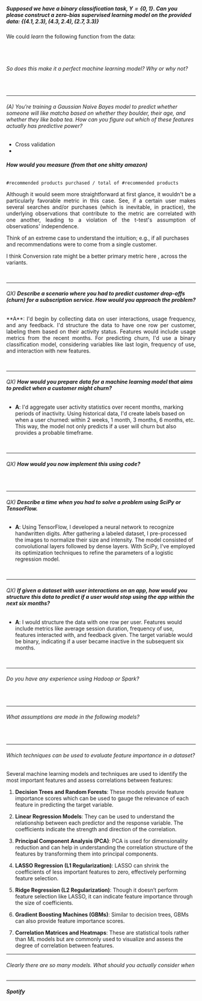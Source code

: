 ##### Supposed we have a binary classification task, $Y = \{0, 1\}$. Can you please construct a zero-bias supervised learning model on the provided data: $\left\{ (4.1, 2.3), (4.3, 2.4), (2.7, 3.3) \right\}$

We could *learn* the following function from the data: 
$$$$

<br>



<br>

###### So does this make it a perfect machine learning model? Why or why not? 



<br>

---





###### (A) You're training a Gaussian Naive Bayes model to predict whether someone will like matcha based on whether they boulder, their age, and whether they like boba tea. How can you figure out which of these features actually has predictive power? 

- Cross validation
- 


###### **How would you measure (from that one shitty amazon)**
`#recommended products purchased / total of #recommended products`

<p style="text-align:justify;">Although it would seem more straightforward at first glance, it wouldn't be a particularly favorable metric in this case. See, if a certain user makes several searches and/or purchases (which is inevitable, in practice), the underlying observations that contribute to the metric are correlated with one another, leading to a violation of the t-test's assumption of observations' independence.</p>

Think of an extreme case to understand the intuition; e.g., if all purchases and recommendations were to come from a single customer.

I think Conversion rate might be a better primary metric here , across the variants.

<br>

---

###### QX) **Describe a scenario where you had to predict customer drop-offs (churn) for a subscription service. How would you approach the problem?**

<p style="text-align:justify;">**A**: I'd begin by collecting data on user interactions, usage frequency, and any feedback. I'd structure the data to have one row per customer, labeling them based on their activity status. Features would include usage metrics from the recent months. For predicting churn, I'd use a binary classification model, considering variables like last login, frequency of use, and interaction with new features.</p>

<br>

---

###### QX) **How would you prepare data for a machine learning model that aims to predict when a customer might churn?**
   - **A**: I'd aggregate user activity statistics over recent months, marking periods of inactivity. Using historical data, I'd create labels based on when a user churned: within 2 weeks, 1 month, 3 months, 6 months, etc. This way, the model not only predicts if a user will churn but also provides a probable timeframe.

<br>

---

###### QX) **How would you now implement this using code?**

<br>

---

###### QX) **Describe a time when you had to solve a problem using SciPy or TensorFlow.**
   - **A**: Using TensorFlow, I developed a neural network to recognize handwritten digits. After gathering a labeled dataset, I pre-processed the images to normalize their size and intensity. The model consisted of convolutional layers followed by dense layers. With SciPy, I've employed its optimization techniques to refine the parameters of a logistic regression model.

<br>

---

###### QX) **If given a dataset with user interactions on an app, how would you structure this data to predict if a user would stop using the app within the next six months?**
   - **A**: I would structure the data with one row per user. Features would include metrics like average session duration, frequency of use, features interacted with, and feedback given. The target variable would be binary, indicating if a user became inactive in the subsequent six months.

<br>

---

###### Do you have any experience using Hadoop or Spark?

<br>

---

###### What assumptions are made in the following models?

<br>

---

###### Which techniques can be used to evaluate feature importance in a dataset?

Several machine learning models and techniques are used to identify the most important features and assess correlations between features:

1. **Decision Trees and Random Forests**: These models provide feature importance scores which can be used to gauge the relevance of each feature in predicting the target variable.

2. **Linear Regression Models**: They can be used to understand the relationship between each predictor and the response variable. The coefficients indicate the strength and direction of the correlation.

3. **Principal Component Analysis (PCA)**: PCA is used for dimensionality reduction and can help in understanding the correlation structure of the features by transforming them into principal components.

4. **LASSO Regression (L1 Regularization)**: LASSO can shrink the coefficients of less important features to zero, effectively performing feature selection.

5. **Ridge Regression (L2 Regularization)**: Though it doesn’t perform feature selection like LASSO, it can indicate feature importance through the size of coefficients.

6. **Gradient Boosting Machines (GBMs)**: Similar to decision trees, GBMs can also provide feature importance scores. 

7. **Correlation Matrices and Heatmaps**: These are statistical tools rather than ML models but are commonly used to visualize and assess the degree of correlation between features.

---

###### Clearly there are so many models. What should you actually consider when 


---

##### Spotify